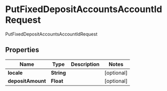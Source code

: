 

# PutFixedDepositAccountsAccountIdRequest

PutFixedDepositAccountsAccountIdRequest
## Properties

Name | Type | Description | Notes
------------ | ------------- | ------------- | -------------
**locale** | **String** |  |  [optional]
**depositAmount** | **Float** |  |  [optional]



